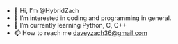 - 👋 Hi, I’m @HybridZach
- 👀 I’m interested in coding and programming in general. 
- 🌱 I’m currently learning Python, C, C++
- 📫 How to reach me daveyzach36@gmail.com

<!---
HybridZach/HybridZach is a ✨ special ✨ repository because its `README.md` (this file) appears on your GitHub profile.
You can click the Preview link to take a look at your changes.
--->
